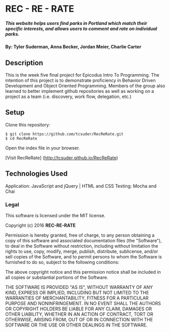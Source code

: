 # REC - RE - RATE

##### This website helps users find parks in Portland which match their specific interests, and allows users to comment and rate on individual parks.

#### By: Tyler Suderman, Anna Becker, Jordan Meier, Charlie Carter

## Description

This is the week five final project for Epicodus Intro To Programming. The intention of this project is to demonstrate proficiency in Behavior Driven Development and Object Oriented Programming. Members of the group also learned to better implement github repositories as well as working on a project as a team (i.e. discovery, work flow, delegation, etc.)

## Setup

Clone this repository:

```
$ git clone https://github.com/tcsuder/RecReRate.git
$ cd RecReRate
```
Open the index file in your browser.

[Visit RecReRate] (http://tcsuder.github.io/RecReRate)

## Technologies Used

Application: JavaScript and jQuery | HTML and CSS
Testing:  Mocha and Chai

### Legal

This software is licensed under the MIT license.

Copyright (c) 2016 **REC-RE-RATE**

Permission is hereby granted, free of charge, to any person obtaining a copy of this software and associated documentation files (the "Software"), to deal in the Software without restriction, including without limitation the rights to use, copy, modify, merge, publish, distribute, sublicense, and/or sell copies of the Software, and to permit persons to whom the Software is furnished to do so, subject to the following conditions:

The above copyright notice and this permission notice shall be included in all copies or substantial portions of the Software.

THE SOFTWARE IS PROVIDED "AS IS", WITHOUT WARRANTY OF ANY KIND, EXPRESS OR IMPLIED, INCLUDING BUT NOT LIMITED TO THE WARRANTIES OF MERCHANTABILITY, FITNESS FOR A PARTICULAR PURPOSE AND NONINFRINGEMENT. IN NO EVENT SHALL THE AUTHORS OR COPYRIGHT HOLDERS BE LIABLE FOR ANY CLAIM, DAMAGES OR OTHER LIABILITY, WHETHER IN AN ACTION OF CONTRACT, TORT OR OTHERWISE, ARISING FROM, OUT OF OR IN CONNECTION WITH THE SOFTWARE OR THE USE OR OTHER DEALINGS IN THE SOFTWARE.
